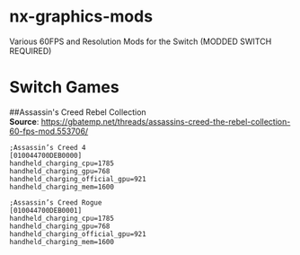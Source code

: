# nx-graphics-mods
Various 60FPS and Resolution Mods for the Switch (MODDED SWITCH REQUIRED)

# Switch Games
##Assassin's Creed Rebel Collection\
**Source**: https://gbatemp.net/threads/assassins-creed-the-rebel-collection-60-fps-mod.553706/
```
;Assassin’s Creed 4
[010044700DEB0000]
handheld_charging_cpu=1785
handheld_charging_gpu=768
handheld_charging_official_gpu=921
handheld_charging_mem=1600

;Assassin’s Creed Rogue
[010044700DEB0001]
handheld_charging_cpu=1785
handheld_charging_gpu=768
handheld_charging_official_gpu=921
handheld_charging_mem=1600
```
